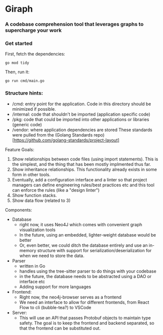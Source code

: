 # Giraph
### A codebase comprehension tool that leverages graphs to supercharge your work

### Get started
First, fetch the dependencies:

`go mod tidy`

Then, run it:

`go run cmd/main.go`


### Structure hints:
- /cmd: entry point for the application. Code in this directory should be minimized if possible.
- /internal: code that shouldn't be imported (application specific code)
- /pkg: code that could be imported into other applications or libraries (generic code)
- /vendor: where application dependencies are stored
These standards were pulled from the (Golang Standards repo)[https://github.com/golang-standards/project-layout]

Feature Goals:
1. Show relationships between code files (using import statements). This is the simplest, and the thing that has been mostly implmented thus far.
2. Show inheritance relationships. This functionality already exists in some form in other tools.
3. Eventually, add a configuration interface and a linter so that project managers can define engineering rules/best practices etc and this tool can enforce the rules (like a "design linter")
4. Show function stacks.
5. Show data flow (related to 3)


Components:
- Database
  - right now, it uses Neo4J which comes with convenient graph visualization tools
  - In the future, using an embedded, lighter-weight database would be better
  - Or, even better, we could ditch the database entirely and use an in-memory structure with support for serialization/deserialization for when we need to store the data. 
- Parser
  - written in Go
  - handles using the tree-sitter parser to do things with your codebase
  - in the future, the database needs to be abstracted using a DAO or interface etc
  - Adding support for more languages
- Frontend:
  - Right now, the neo4j-browser serves as a frontend
  - We need an interface to allow for different frontends, from React Flow to cli (bubble-tea?) to VSCode
- Server:
  - This will use an API that passes Protobuf objects to maintain type safety. The goal is to keep the frontend and backend separated, so that the frontend can be substituted out. 

